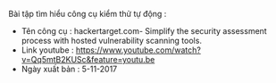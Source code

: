 Bài tập tìm hiểu công cụ kiểm thử tự động :
- Tên công cụ : hackertarget.com- Simplify the security assessment process with hosted vulnerability scanning tools.
- Link youtube : https://www.youtube.com/watch?v=Qq5mtB2KUSc&feature=youtu.be
- Ngày xuất bản : 5-11-2017
